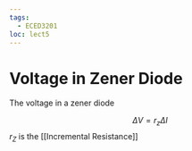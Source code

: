 ```yaml
---
tags:
  - ECED3201
loc: lect5
---
```

# Voltage in Zener Diode
The voltage in a zener diode

$$\Delta V=r_{z}\Delta I$$
$r_{Z}$ is the [[Incremental Resistance]] 
